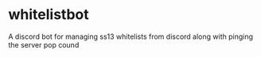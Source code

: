 # whitelistbot
 A discord bot for managing ss13 whitelists from discord along with pinging the server pop cound
